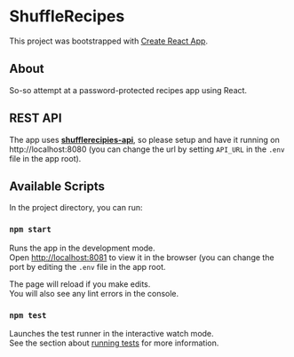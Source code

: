 # ShuffleRecipes

This project was bootstrapped with [Create React App](https://github.com/facebook/create-react-app).

## About
So-so attempt at a password-protected recipes app using React.

## REST API
The app uses [**shufflerecipies-api**](https://github.com/yemitula/shufflerecipes-api), so please setup and have it running on http://localhost:8080 (you can change the url by setting ```API_URL``` in the ```.env``` file in the app root).

## Available Scripts

In the project directory, you can run:

### `npm start`

Runs the app in the development mode.\
Open [http://localhost:8081](http://localhost:8081) to view it in the browser (you can change the port by editing the ```.env``` file in the app root.

The page will reload if you make edits.\
You will also see any lint errors in the console.

### `npm test`

Launches the test runner in the interactive watch mode.\
See the section about [running tests](https://facebook.github.io/create-react-app/docs/running-tests) for more information.


